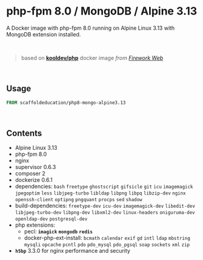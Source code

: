 # php-fpm 8.0 / MongoDB / Alpine 3.13

A Docker image with php-fpm 8.0 running on Alpine Linux 3.13 with MongoDB extension installed.

<br>

> based on [**kooldev/php**](https://github.com/kool-dev/docker-php) docker image
> _from [Firework Web](https://github.com/fireworkweb)_

<br>

## Usage

```Dockerfile
FROM scaffoldeducation/php8-mongo-alpine3.13
```

<br>

## Contents

- Alpine Linux 3.13
- php-fpm 8.0
- nginx
- supervisor 0.6.3
- composer 2
- dockerize 0.6.1
- dependencies: `bash` `freetype` `ghostscript` `gifsicle` `git` `icu` `imagemagick` `jpegoptim` `less` `libjpeg-turbo` `libldap` `libpng` `libpq` `libzip-dev` `nginx` `openssh-client` `optipng` `pngquant` `procps` `sed` `shadow`
- build-dependencies: `freetype-dev` `icu-dev` `imagemagick-dev` `libedit-dev` `libjpeg-turbo-dev` `libpng-dev` `libxml2-dev` `linux-headers` `oniguruma-dev` `openldap-dev` `postgresql-dev`
- php extensions:
  - pecl: **`imagick`** **`mongodb`** **`redis`**
  - docker-php-ext-install: `bcmath` `calendar` `exif` `gd` `intl` `ldap` `mbstring` `mysqli` `opcache` `pcntl` `pdo` `pdo_mysql` `pdo_pgsql` `soap` `sockets` `xml` `zip`
- **`h5bp`** 3.3.0 for nginx performance and security

